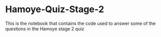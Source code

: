 # Hamoye-Quiz-Stage-2
This is the notebook that contains the code used to answer some of the questions in the Hamoye stage 2 quiz
